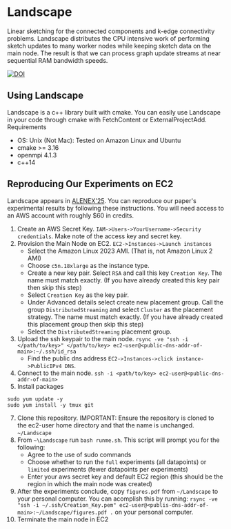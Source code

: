 # Landscape
Linear sketching for the connected components and k-edge connectivity problems. Landscape distributes the CPU intensive work of performing sketch updates to many worker nodes while keeping sketch data on the main node. The result is that we can process graph update streams at near sequential RAM bandwidth speeds.

[![DOI](https://zenodo.org/badge/456755512.svg)](https://zenodo.org/doi/10.5281/zenodo.13826257)

## Using Landscape
Landscape is a c++ library built with cmake. You can easily use Landscape in your code through cmake with FetchContent or ExternalProjectAdd.
Requirements
- OS: Unix (Not Mac): Tested on Amazon Linux and Ubuntu
- cmake >= 3.16
- openmpi 4.1.3
- c++14

## Reproducing Our Experiments on EC2
Landscape appears in [ALENEX'25](). You can reproduce our paper's experimental results by following these instructions. You will need access to an AWS account with roughly $60 in credits.

1. Create an AWS Secret Key. `IAM->Users->YourUsername->Security credentials`. Make note of the access key and secret key.
2. Provision the Main Node on EC2. `EC2->Instances->Launch instances`
   - Select the Amazon Linux 2023 AMI. (That is, not Amazon Linux 2 AMI)
   - Choose `c5n.18xlarge` as the instance type.
   - Create a new key pair. Select `RSA` and call this key `Creation Key`. The name must match exactly. (If you have already created this key pair then skip this step)
   - Select `Creation Key` as the key pair.
   - Under Advanced details select create new placement group. Call the group `DistributedStreaming` and select `Cluster` as the placement strategy. The name must match exactly. (If you have already created this placement group then skip this step)
   - Select the `DistributedStreaming` placement group.
4. Upload the ssh keypair to the main node. `rsync -ve "ssh -i </path/to/key>" </path/to/key> ec2-user@<public-dns-addr-of-main>:~/.ssh/id_rsa`
   - Find the public dns address `EC2->Instances->click instance->PublicIPv4 DNS`.
5. Connect to the main node. `ssh -i <path/to/key> ec2-user@<public-dns-addr-of-main>`
6. Install packages
```
sudo yum update -y
sudo yum install -y tmux git
```
7. Clone this repository. IMPORTANT: Ensure the repository is cloned to the ec2-user home directory and that the name is unchanged. `~/Landscape`
8. From `~\Landscape` run `bash runme.sh`. This script will prompt you for the following:
   - Agree to the use of sudo commands
   - Choose whether to run the `full` experiments (all datapoints) or `limited` experiments (fewer datapoints per experiments)
   - Enter your aws secret key and default EC2 region (this should be the region in which the main node was created)
9. After the experiments conclude, copy `figures.pdf` from `~/Landscape` to your personal computer. You can acomplish this by running: `rsync -ve "ssh -i ~/.ssh/Creation_Key.pem" ec2-user@<publis-dns-addr-of-main>:~/Landscape/figures.pdf .` on your personal computer.
10. Terminate the main node in EC2
